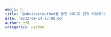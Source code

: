 ```yaml
---
emoji: 💭
title: '@abstractmethod를 통한 SOLID 원칙 적용하기'
date: '2022-09-14 23:08:00'
author: 소희
categories: python
---
```

